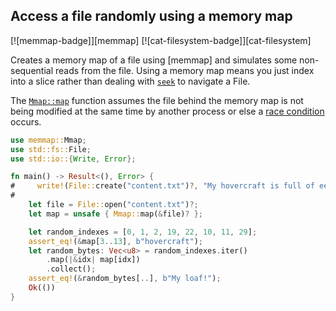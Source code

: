 ## Access a file randomly using a memory map

[![memmap-badge]][memmap] [![cat-filesystem-badge]][cat-filesystem]

Creates a memory map of a file using [memmap] and simulates some non-sequential
reads from the file. Using a memory map means you just index into a slice rather
than dealing with [`seek`] to navigate a File.

The [`Mmap::map`] function assumes the file
behind the memory map is not being modified at the same time by another process
or else a [race condition] occurs.

```rust
use memmap::Mmap;
use std::fs::File;
use std::io::{Write, Error};

fn main() -> Result<(), Error> {
#     write!(File::create("content.txt")?, "My hovercraft is full of eels!")?;
#
    let file = File::open("content.txt")?;
    let map = unsafe { Mmap::map(&file)? };

    let random_indexes = [0, 1, 2, 19, 22, 10, 11, 29];
    assert_eq!(&map[3..13], b"hovercraft");
    let random_bytes: Vec<u8> = random_indexes.iter()
        .map(|&idx| map[idx])
        .collect();
    assert_eq!(&random_bytes[..], b"My loaf!");
    Ok(())
}
```

[`Mmap::map`]: https://docs.rs/memmap/*/memmap/struct.Mmap.html#method.map
[`seek`]: https://doc.rust-lang.org/std/fs/struct.File.html#method.seek

[race condition]: https://en.wikipedia.org/wiki/Race_condition#File_systems
